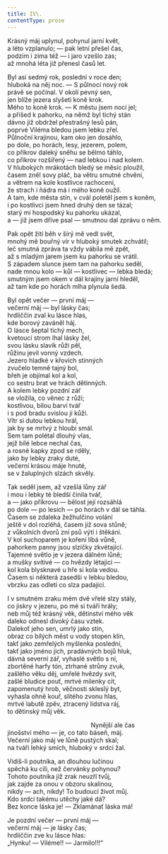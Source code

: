 ```yaml
---
title: IV\.
contentType: prose
---
```


Krásný máj uplynul, pohynul jarní květ,  
a léto vzplanulo; ― pak letní přešel čas,  
podzim i zima též ― i jaro vzešlo zas;  
až mnohá léta již přenesl časů let.

Byl asi sedmý rok, poslední v roce den;  
hluboká na něj noc. ― S půlnocí nový rok  
právě se počínal. V okolí pevný sen,  
jen blíže jezera slyšeti koně krok.  
Mého to koně krok. ― K městu jsem nocí jel;  
a přišed k pahorku, na němž byl tichý stán  
dávno již obdržel přestrašný lesů pán,  
poprvé Viléma bledou jsem lebku zřel.  
Půlnoční krajinou, kam oko jen dosáhlo,  
po dole, po horách, lesy, jezerem, polem,  
co příkrov daleký sněhu se bělmo táhlo,  
co příkrov rozšířený ― nad lebkou i nad kolem.  
V hlubokých mrákotách bledý se měsíc ploužil,  
časem zněl sovy pláč, ba větru smutné chvění,  
a větrem na kole kostlivce rachocení,  
že strach i ňádra má i mého koně oužil.  
A tam, kde města stín, v cvál poletěl jsem s koněm,  
i po kostlivci jsem hned druhý den se tázal;  
starý mi hospodský ku pahorku ukázal,  
a ― již jsem dříve psal ― smutnou dal zprávu o něm.

Pak opět žití běh v šírý mě vedl svět,  
mnohý mě bouřný vír v hluboký smutek zchvátil;  
leč smutná zpráva ta vždy vábila mě zpět,  
až s mladým jarem jsem ku pahorku se vrátil.  
S západem slunce jsem tam na pahorku seděl,  
nade mnou kolo ― kůl ― kostlivec ― lebka bledá;  
smutným jsem okem v dál krajiny jarní hleděl,  
až tam kde po horách mlha plynula šedá.

Byl opět večer ― první máj ―  
večerní máj ― byl lásky čas;  
hrdliččin zval ku lásce hlas,  
kde borový zaváněl háj.  
O lásce šeptal tichý mech,  
kvetoucí strom lhal lásky žel,  
svou lásku slavík růži pěl,  
růžinu jevil vonný vzdech.  
Jezero hladké v křovích stinných  
zvučelo temně tajný bol,  
břeh je objímal kol a kol,  
co sestru brat ve hrách dětinných.  
A kolem lebky pozdní zář  
se vložila, co věnec z růží;  
kostlivou, bílou barví tvář  
i s pod bradu svislou jí kůží.  
Vítr si dutou lebkou hrál,  
jak by se mrtvý z hloubi smál.  
Sem tam polétal dlouhý vlas,  
jejž bílé lebce nechal čas,  
a rosné kapky zpod se rděly,  
jako by lebky zraky duté,  
večerní krásou máje hnuté,  
se v žaluplných slzách skvěly.

Tak seděl jsem, až vzešlá lůny zář  
i mou i lebky té bledší činila tvář,  
a ― jako příkrovu ― bělost její rozsáhlá  
po dole ― po lesích ― po horách v dál se táhla.  
Časem se zdaleka žežhulčino volání  
ještě v dol rozléhá, časem již sova stůně;  
z vůkolních dvorů zní psů výtí i štěkání.  
V kol suchoparem je koření líbá vůně,  
pahorkem panny jsou slzičky zkvétající.  
Tajemné světlo je v jezera dálném lůně;  
a mušky svítivé ― co hvězdy létající ―  
kol kola blysknavé u hře si kola vedou.  
Časem si některá zasedši v lebku bledou,  
vbrzku zas odletí co slza padající.

I v smutném zraku mém dvě vřelé slzy stály,  
co jiskry v jezeru, po mé si tváři hrály;  
neb můj též krásný věk, dětinství mého věk  
daleko odnesl divoký času vztek.  
Dalekoť jeho sen, umrlý jako stín,  
obraz co bílých měst u vody stopen klín,  
takť jako zemřelých myšlenka poslední,  
takť jako jméno jich, pradávných bojů hluk,  
dávná severní zář, vyhaslé světlo s ní,  
zbortěné harfy tón, ztrhané strůny zvuk,  
zašlého věku děj, umřelé hvězdy svit,  
zašlé bludice pouť, mrtvé milenky cit,  
zapomenutý hrob, věčnosti skleslý byt,  
vyhasla ohně kouř, slitého zvonu hlas,  
mrtvé labutě zpěv, ztracený lidstva ráj,  
to dětinský můj věk.

                                                Nynější ale čas  
jinošství mého ― je, co tato báseň, máj.  
Večerní jako máj ve lůně pustých skal;  
na tváři lehký smích, hluboký v srdci žal.

Vidíš-li poutníka, an dlouhou lučinou  
spěchá ku cíli, než červánky pohynou?  
Tohoto poutníka již zrak neuzří tvůj,  
jak zajde za onou v obzoru skalinou,  
nikdy ― ach, nikdy! To budoucí život můj.  
Kdo srdci takému utěchy jaké dá?  
Bez konce láska je! ― Zklamánať láska má!

Je pozdní večer ― první máj ―  
večerní máj ― je lásky čas;  
hrdliččin zve ku lásce hlas:  
„Hynku! ― Viléme!! ― Jarmilo!!!“
